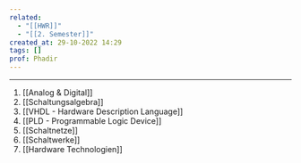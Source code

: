 ```yaml
---
related:
  - "[[HWR]]"
  - "[[2. Semester]]"
created_at: 29-10-2022 14:29
tags: []
prof: Phadir
---
```



---
1. [[Analog & Digital]]
2. [[Schaltungsalgebra]]
3. [[VHDL - Hardware Description Language]]
4. [[PLD - Programmable Logic Device]]
5. [[Schaltnetze]]
6. [[Schaltwerke]]
7. [[Hardware Technologien]]